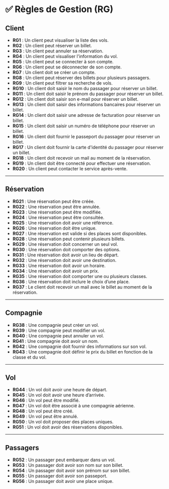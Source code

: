 # ✅ Règles de Gestion (RG)

## Client

- **RG1** : Un client peut visualiser la liste des vols.  
- **RG2** : Un client peut réserver un billet.  
- **RG3** : Un client peut annuler sa réservation.  
- **RG4** : Un client peut visualiser l'information du vol.  
- **RG5** : Un client peut se connecter à son compte.  
- **RG6** : Un client peut se déconnecter de son compte.  
- **RG7** : Un client doit se créer un compte.  
- **RG8** : Un client peut réserver des billets pour plusieurs passagers.  
- **RG9** : Un client peut filtrer sa recherche de vols.  
- **RG10** : Un client doit saisir le nom du passager pour réserver un billet.  
- **RG11** : Un client doit saisir le prénom du passager pour réserver un billet.  
- **RG12** : Un client doit saisir son e-mail pour réserver un billet.  
- **RG13** : Un client doit saisir des informations bancaires pour réserver un billet.  
- **RG14** : Un client doit saisir une adresse de facturation pour réserver un billet.  
- **RG15** : Un client doit saisir un numéro de téléphone pour réserver un billet.  
- **RG16** : Un client doit fournir le passeport du passager pour réserver un billet.  
- **RG17** : Un client doit fournir la carte d'identité du passager pour réserver un billet.  
- **RG18** : Un client doit recevoir un mail au moment de la réservation.  
- **RG19** : Un client doit être connecté pour effectuer une réservation.  
- **RG20** : Un client peut contacter le service après-vente.

---

## Réservation

- **RG21** : Une réservation peut être créée.  
- **RG22** : Une réservation peut être annulée.  
- **RG23** : Une réservation peut être modifiée.  
- **RG24** : Une réservation peut être consultée.  
- **RG25** : Une réservation doit avoir une référence.  
- **RG26** : Une réservation doit être unique.  
- **RG27** : Une réservation est valide si des places sont disponibles.  
- **RG28** : Une réservation peut contenir plusieurs billets.  
- **RG29** : Une réservation doit concerner un seul vol.  
- **RG30** : Une réservation doit comporter des options.  
- **RG31** : Une réservation doit avoir un lieu de départ.  
- **RG32** : Une réservation doit avoir une destination.  
- **RG33** : Une réservation doit avoir un horaire.  
- **RG34** : Une réservation doit avoir un prix.  
- **RG35** : Une réservation doit comporter une ou plusieurs classes.  
- **RG36** : Une réservation doit inclure le choix d’une place.  
- **RG37** : Le client doit recevoir un mail avec le billet au moment de la réservation.

---

## Compagnie

- **RG38** : Une compagnie peut créer un vol.  
- **RG39** : Une compagnie peut modifier un vol.  
- **RG40** : Une compagnie peut annuler un vol.  
- **RG41** : Une compagnie doit avoir un nom.  
- **RG42** : Une compagnie doit fournir des informations sur son vol.  
- **RG43** : Une compagnie doit définir le prix du billet en fonction de la classe et du vol.

---

## Vol

- **RG44** : Un vol doit avoir une heure de départ.  
- **RG45** : Un vol doit avoir une heure d’arrivée.  
- **RG46** : Un vol peut être modifié.  
- **RG47** : Un vol doit être associé à une compagnie aérienne.  
- **RG48** : Un vol peut être créé.  
- **RG49** : Un vol peut être annulé.  
- **RG50** : Un vol doit proposer des places uniques.  
- **RG51** : Un vol doit avoir des réservations disponibles.

---

## Passagers

- **RG52** : Un passager peut embarquer dans un vol.  
- **RG53** : Un passager doit avoir son nom sur son billet.  
- **RG54** : Un passager doit avoir son prénom sur son billet.  
- **RG55** : Un passager doit avoir son passeport.  
- **RG56** : Un passager doit avoir une place unique.